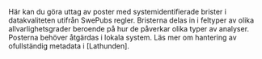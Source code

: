 Här kan du göra uttag av poster med systemidentifierade brister i datakvaliteten utifrån SwePubs regler.
Bristerna delas in i feltyper av olika allvarlighetsgrader beroende på hur de påverkar olika typer av analyser. Posterna behöver åtgärdas i lokala system. Läs mer om hantering av ofullständig metadata i [Lathunden].  




